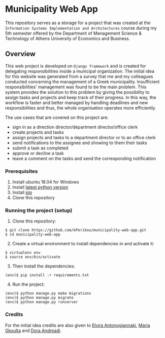 # Municipality Web App 

This repository serves as a storage for a project that was created at the `Information Systems Implementation and Architectures` course during my 5th semester offered by the Department of Management Science & Technology of Athens University of Economics and Business.

## Overview

This web project is developed on `Django framework` and is created for delegating responsibilities inside a municipal organization. The initial idea for this website was generated from a survey that me and my colleagues conducted concerning the management of a Greek municipality. Insufficient responsibilities' management was found to be the main problem.
This system provides the solution to this problem by giving the possibility to assign tasks and projects and keep track of their progress. In this way, the workflow is faster and better managed by handling deadlines and new responsibilities and thus, the whole organisation operates more efficiently.

The use cases that are covered on this project are:
- sign in as a direction director/department director/office clerk
- create projects and tasks 
- assign projects and tasks to a department director or to an office clerk
- send notifications to the assignee and showing to them their tasks
- submit a task as completed
- approve or decline a task
- leave a comment on the tasks and send the corresponding notification


### Prerequisites

1. Install ubuntu 18.04 for Windows
2. Install [latest python version](https://www.python.org/downloads/)
3. Install [pip](https://pypi.org/project/pip/)
4. Clone this repository

### Running the project (setup)

1. Clone this repository:
```
$ git clone https://github.com/kPerikou/municipality-web-app.git
$ cd municipality-web-app
```

2. Create a virtual environment to install dependencies in and activate it:
```
$ virtualenv env
$ source env/bin/activate
```

3. Then install the dependencies:
```
(env)$ pip install -r requirements.txt
```

4. Run the project:
```
(env)$ python manage.py make migrations
(env)$ python manage.py migrate
(env)$ python manage.py runserver
```

### Credits

For the initial idea credits are also given to [Elvira Antonogiannaki](https://github.com/Elviraant/), [Maria Gkoulta](https://github.com/MariaGkoulta/) and [Dora Andreadi](https://github.com/tandreadi).